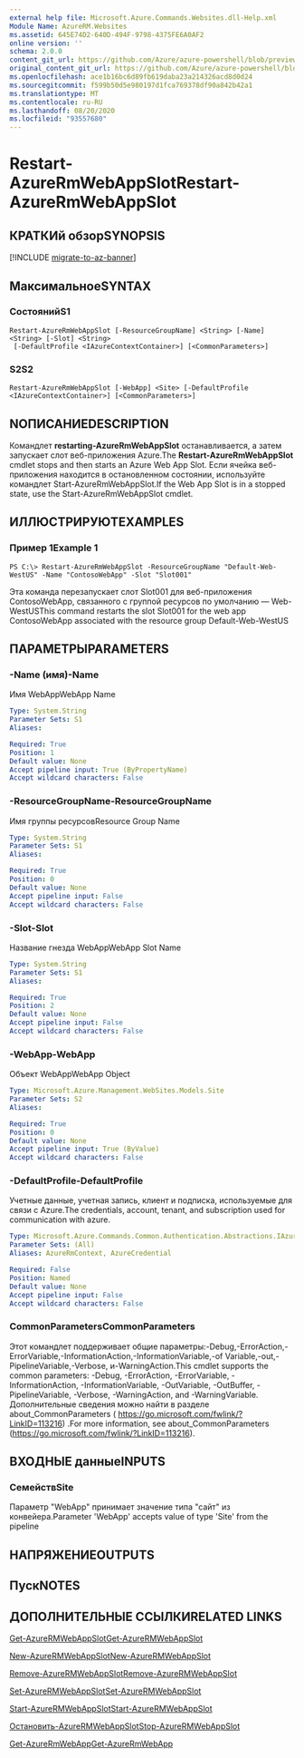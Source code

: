 ```yaml
---
external help file: Microsoft.Azure.Commands.Websites.dll-Help.xml
Module Name: AzureRM.Websites
ms.assetid: 645E74D2-640D-494F-9798-4375FE6A0AF2
online version: ''
schema: 2.0.0
content_git_url: https://github.com/Azure/azure-powershell/blob/preview/src/ResourceManager/Websites/Commands.Websites/help/Restart-AzureRmWebAppSlot.md
original_content_git_url: https://github.com/Azure/azure-powershell/blob/preview/src/ResourceManager/Websites/Commands.Websites/help/Restart-AzureRmWebAppSlot.md
ms.openlocfilehash: ace1b16bc6d89fb619daba23a214326acd8d0d24
ms.sourcegitcommit: f599b50d5e980197d1fca769378df90a842b42a1
ms.translationtype: MT
ms.contentlocale: ru-RU
ms.lasthandoff: 08/20/2020
ms.locfileid: "93557680"
---
```

# <span data-ttu-id="17d1a-101">Restart-AzureRmWebAppSlot</span><span class="sxs-lookup"><span data-stu-id="17d1a-101">Restart-AzureRmWebAppSlot</span></span>

## <span data-ttu-id="17d1a-102">КРАТКИй обзор</span><span class="sxs-lookup"><span data-stu-id="17d1a-102">SYNOPSIS</span></span>

[!INCLUDE [migrate-to-az-banner](../../includes/migrate-to-az-banner.md)]

## <span data-ttu-id="17d1a-103">Максимальное</span><span class="sxs-lookup"><span data-stu-id="17d1a-103">SYNTAX</span></span>

### <span data-ttu-id="17d1a-104">Состояний</span><span class="sxs-lookup"><span data-stu-id="17d1a-104">S1</span></span>
```
Restart-AzureRmWebAppSlot [-ResourceGroupName] <String> [-Name] <String> [-Slot] <String>
 [-DefaultProfile <IAzureContextContainer>] [<CommonParameters>]
```

### <span data-ttu-id="17d1a-105">S2</span><span class="sxs-lookup"><span data-stu-id="17d1a-105">S2</span></span>
```
Restart-AzureRmWebAppSlot [-WebApp] <Site> [-DefaultProfile <IAzureContextContainer>] [<CommonParameters>]
```

## <span data-ttu-id="17d1a-106">NОПИСАНИЕ</span><span class="sxs-lookup"><span data-stu-id="17d1a-106">DESCRIPTION</span></span>
<span data-ttu-id="17d1a-107">Командлет **restarting-AzureRmWebAppSlot** останавливается, а затем запускает слот веб-приложения Azure.</span><span class="sxs-lookup"><span data-stu-id="17d1a-107">The **Restart-AzureRmWebAppSlot** cmdlet stops and then starts an Azure Web App Slot.</span></span>
<span data-ttu-id="17d1a-108">Если ячейка веб-приложения находится в остановленном состоянии, используйте командлет Start-AzureRmWebAppSlot.</span><span class="sxs-lookup"><span data-stu-id="17d1a-108">If the Web App Slot is in a stopped state, use the Start-AzureRmWebAppSlot cmdlet.</span></span>

## <span data-ttu-id="17d1a-109">ИЛЛЮСТРИРУЮТ</span><span class="sxs-lookup"><span data-stu-id="17d1a-109">EXAMPLES</span></span>

### <span data-ttu-id="17d1a-110">Пример 1</span><span class="sxs-lookup"><span data-stu-id="17d1a-110">Example 1</span></span>
```
PS C:\> Restart-AzureRmWebAppSlot -ResourceGroupName "Default-Web-WestUS" -Name "ContosoWebApp" -Slot "Slot001"
```

<span data-ttu-id="17d1a-111">Эта команда перезапускает слот Slot001 для веб-приложения ContosoWebApp, связанного с группой ресурсов по умолчанию — Web-WestUS</span><span class="sxs-lookup"><span data-stu-id="17d1a-111">This command restarts the slot Slot001 for the web app ContosoWebApp associated with the resource group Default-Web-WestUS</span></span>

## <span data-ttu-id="17d1a-112">ПАРАМЕТРЫ</span><span class="sxs-lookup"><span data-stu-id="17d1a-112">PARAMETERS</span></span>

### <span data-ttu-id="17d1a-113">-Name (имя)</span><span class="sxs-lookup"><span data-stu-id="17d1a-113">-Name</span></span>
<span data-ttu-id="17d1a-114">Имя WebApp</span><span class="sxs-lookup"><span data-stu-id="17d1a-114">WebApp Name</span></span>

```yaml
Type: System.String
Parameter Sets: S1
Aliases: 

Required: True
Position: 1
Default value: None
Accept pipeline input: True (ByPropertyName)
Accept wildcard characters: False
```

### <span data-ttu-id="17d1a-115">-ResourceGroupName</span><span class="sxs-lookup"><span data-stu-id="17d1a-115">-ResourceGroupName</span></span>
<span data-ttu-id="17d1a-116">Имя группы ресурсов</span><span class="sxs-lookup"><span data-stu-id="17d1a-116">Resource Group Name</span></span>

```yaml
Type: System.String
Parameter Sets: S1
Aliases: 

Required: True
Position: 0
Default value: None
Accept pipeline input: False
Accept wildcard characters: False
```

### <span data-ttu-id="17d1a-117">-Slot</span><span class="sxs-lookup"><span data-stu-id="17d1a-117">-Slot</span></span>
<span data-ttu-id="17d1a-118">Название гнезда WebApp</span><span class="sxs-lookup"><span data-stu-id="17d1a-118">WebApp Slot Name</span></span>

```yaml
Type: System.String
Parameter Sets: S1
Aliases: 

Required: True
Position: 2
Default value: None
Accept pipeline input: False
Accept wildcard characters: False
```

### <span data-ttu-id="17d1a-119">-WebApp</span><span class="sxs-lookup"><span data-stu-id="17d1a-119">-WebApp</span></span>
<span data-ttu-id="17d1a-120">Объект WebApp</span><span class="sxs-lookup"><span data-stu-id="17d1a-120">WebApp Object</span></span>

```yaml
Type: Microsoft.Azure.Management.WebSites.Models.Site
Parameter Sets: S2
Aliases: 

Required: True
Position: 0
Default value: None
Accept pipeline input: True (ByValue)
Accept wildcard characters: False
```

### <span data-ttu-id="17d1a-121">-DefaultProfile</span><span class="sxs-lookup"><span data-stu-id="17d1a-121">-DefaultProfile</span></span>
<span data-ttu-id="17d1a-122">Учетные данные, учетная запись, клиент и подписка, используемые для связи с Azure.</span><span class="sxs-lookup"><span data-stu-id="17d1a-122">The credentials, account, tenant, and subscription used for communication with azure.</span></span>

```yaml
Type: Microsoft.Azure.Commands.Common.Authentication.Abstractions.IAzureContextContainer
Parameter Sets: (All)
Aliases: AzureRmContext, AzureCredential

Required: False
Position: Named
Default value: None
Accept pipeline input: False
Accept wildcard characters: False
```

### <span data-ttu-id="17d1a-123">CommonParameters</span><span class="sxs-lookup"><span data-stu-id="17d1a-123">CommonParameters</span></span>
<span data-ttu-id="17d1a-124">Этот командлет поддерживает общие параметры:-Debug,-ErrorAction,-ErrorVariable,-InformationAction,-InformationVariable,-of Variable,-out,-PipelineVariable,-Verbose, и-WarningAction.</span><span class="sxs-lookup"><span data-stu-id="17d1a-124">This cmdlet supports the common parameters: -Debug, -ErrorAction, -ErrorVariable, -InformationAction, -InformationVariable, -OutVariable, -OutBuffer, -PipelineVariable, -Verbose, -WarningAction, and -WarningVariable.</span></span> <span data-ttu-id="17d1a-125">Дополнительные сведения можно найти в разделе about_CommonParameters ( https://go.microsoft.com/fwlink/?LinkID=113216) .</span><span class="sxs-lookup"><span data-stu-id="17d1a-125">For more information, see about_CommonParameters (https://go.microsoft.com/fwlink/?LinkID=113216).</span></span>

## <span data-ttu-id="17d1a-126">ВХОДНЫЕ данные</span><span class="sxs-lookup"><span data-stu-id="17d1a-126">INPUTS</span></span>

### <span data-ttu-id="17d1a-127">Семейств</span><span class="sxs-lookup"><span data-stu-id="17d1a-127">Site</span></span>
<span data-ttu-id="17d1a-128">Параметр "WebApp" принимает значение типа "сайт" из конвейера.</span><span class="sxs-lookup"><span data-stu-id="17d1a-128">Parameter 'WebApp' accepts value of type 'Site' from the pipeline</span></span>

## <span data-ttu-id="17d1a-129">НАПРЯЖЕНИЕ</span><span class="sxs-lookup"><span data-stu-id="17d1a-129">OUTPUTS</span></span>

## <span data-ttu-id="17d1a-130">Пуск</span><span class="sxs-lookup"><span data-stu-id="17d1a-130">NOTES</span></span>

## <span data-ttu-id="17d1a-131">ДОПОЛНИТЕЛЬНЫЕ ССЫЛКИ</span><span class="sxs-lookup"><span data-stu-id="17d1a-131">RELATED LINKS</span></span>

[<span data-ttu-id="17d1a-132">Get-AzureRMWebAppSlot</span><span class="sxs-lookup"><span data-stu-id="17d1a-132">Get-AzureRMWebAppSlot</span></span>](./Get-AzureRMWebAppSlot.md)

[<span data-ttu-id="17d1a-133">New-AzureRMWebAppSlot</span><span class="sxs-lookup"><span data-stu-id="17d1a-133">New-AzureRMWebAppSlot</span></span>](./New-AzureRMWebAppSlot.md)

[<span data-ttu-id="17d1a-134">Remove-AzureRMWebAppSlot</span><span class="sxs-lookup"><span data-stu-id="17d1a-134">Remove-AzureRMWebAppSlot</span></span>](./Remove-AzureRMWebAppSlot.md)

[<span data-ttu-id="17d1a-135">Set-AzureRMWebAppSlot</span><span class="sxs-lookup"><span data-stu-id="17d1a-135">Set-AzureRMWebAppSlot</span></span>](./Set-AzureRMWebAppSlot.md)

[<span data-ttu-id="17d1a-136">Start-AzureRMWebAppSlot</span><span class="sxs-lookup"><span data-stu-id="17d1a-136">Start-AzureRMWebAppSlot</span></span>](./Start-AzureRMWebAppSlot.md)

[<span data-ttu-id="17d1a-137">Остановить-AzureRMWebAppSlot</span><span class="sxs-lookup"><span data-stu-id="17d1a-137">Stop-AzureRMWebAppSlot</span></span>](./Stop-AzureRMWebAppSlot.md)

[<span data-ttu-id="17d1a-138">Get-AzureRmWebApp</span><span class="sxs-lookup"><span data-stu-id="17d1a-138">Get-AzureRmWebApp</span></span>](./Get-AzureRmWebApp.md)
